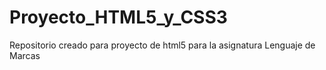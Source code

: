 # Proyecto_HTML5_y_CSS3
Repositorio creado para proyecto de html5 para la asignatura Lenguaje de Marcas
